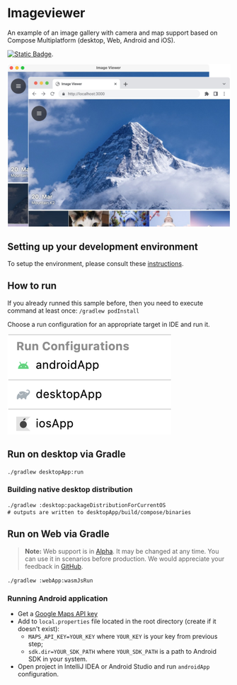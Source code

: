 # Imageviewer

An example of an image gallery with camera and map support
based on Compose Multiplatform (desktop, Web, Android and iOS).

[![Static Badge](https://img.shields.io/badge/online%20demo%20%F0%9F%9A%80-6b57ff?style=for-the-badge)](https://zal.im/wasm/iv).

![](screenshots/imageviewer.png)

## Setting up your development environment

To setup the environment, please consult these [instructions](https://www.jetbrains.com/help/kotlin-multiplatform-dev/compose-multiplatform-setup.html).

## How to run

If you already runned this sample before, then you need to execute command at least once: 
`/gradlew podInstall`

Choose a run configuration for an appropriate target in IDE and run it.

![run-configurations.png](screenshots/run-configurations.png)

## Run on desktop via Gradle

`./gradlew desktopApp:run`

### Building native desktop distribution

```
./gradlew :desktop:packageDistributionForCurrentOS
# outputs are written to desktopApp/build/compose/binaries
```

## Run on Web via Gradle

> **Note:**
> Web support is in [Alpha](https://kotlinlang.org/docs/components-stability.html). It may be changed at any time. You can use it in scenarios before production.
> We would appreciate your feedback in [GitHub](https://github.com/JetBrains/compose-multiplatform/issues).

`./gradlew :webApp:wasmJsRun`

### Running Android application

- Get a [Google Maps API key](https://developers.google.com/maps/documentation/android-sdk/get-api-key)
- Add to `local.properties` file located in the root directory (create if it doesn't exist):
  - `MAPS_API_KEY=YOUR_KEY` where `YOUR_KEY` is your key from previous step;
  - `sdk.dir=YOUR_SDK_PATH` where `YOUR_SDK_PATH` is a path to Android SDK in your system.
- Open project in IntelliJ IDEA or Android Studio and run `androidApp` configuration.

